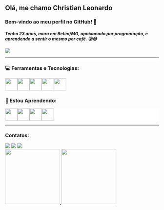 ## Olá, me chamo Christian Leonardo

### Bem-vindo ao meu perfil no GitHub! 👋

##### Tenho 23 anos, moro em Betim/MG, apaixonado por programação, e aprendendo a sentir o mesmo por café. 😜😅

<img src="https://c.tenor.com/FVNfWAKnyDAAAAAM/waterloo-roblox.gif" />

<hr/>

### 💻 Ferramentas e Tecnologias:
<div style="display:flex; flex-direction:row;"> 
          <img src="https://cdn.jsdelivr.net/gh/devicons/devicon/icons/html5/html5-original-wordmark.svg" width="40" height="40" />
          <img src="https://cdn.jsdelivr.net/gh/devicons/devicon/icons/css3/css3-original-wordmark.svg" width="40" height="40" />
          <img src="https://cdn.jsdelivr.net/gh/devicons/devicon/icons/javascript/javascript-original.svg" width="40" height="40" />
          <img src="https://cdn.jsdelivr.net/gh/devicons/devicon/icons/git/git-original-wordmark.svg" width="40" height="40" />
          <img src="https://cdn.jsdelivr.net/gh/devicons/devicon/icons/github/github-original.svg" width="40" height="40" />
</div>

### 🌱 Estou Aprendendo:
<div style=" background-color:#fff; display:flex; flex-direction:row;">
          <img src="https://cdn.jsdelivr.net/gh/devicons/devicon/icons/typescript/typescript-original.svg" width="40" height="40"/>
          <img src="https://cdn.jsdelivr.net/gh/devicons/devicon/icons/react/react-original-wordmark.svg" width="40" height="40" />
          <img src="https://cdn.jsdelivr.net/gh/devicons/devicon/icons/nodejs/nodejs-plain.svg" width="40" height="40" />
          <img src="https://cdn.jsdelivr.net/gh/devicons/devicon/icons/tailwindcss/tailwindcss-original-wordmark.svg" width="40" height="40"/>
</div>

<hr/>

### Contatos:

<div>
          <a href="https://instagram.com/whyleonardo_" target="_blank"><img src="https://img.shields.io/badge/-Instagram-%23E4405F?style=for-the-badge&logo=instagram&logoColor=white" target="_blank"></a>
          <a href = "mailto:christian.lsb16@gmail.com"><img src="https://img.shields.io/badge/Gmail-D14836?style=for-the-badge&logo=gmail&logoColor=white" target="_blank"></a>
          <a href="https://www.linkedin.com/in/whyleonardo" target="_blank"><img src="https://img.shields.io/badge/-LinkedIn-%230077B5?style=for-the-badge&logo=linkedin&logoColor=white" target="_blank"></a>   
</div>

<div>
          <a href="https://github.com/whyleonardo">
          <img height="180em" src="https://github-readme-stats.vercel.app/api/top-langs/?username=whyleonardo&layout=compact&langs_count=7&theme=dracula"/>
          <img height="180em" src="https://github-readme-stats.vercel.app/api?username=whyleonardo&show_icons=true&theme=dracula&include_all_commits=true&count_private=true"/>
</div>
 

